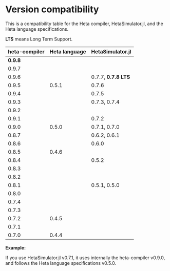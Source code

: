 # Version compatibility

This is a compatibility table for the Heta compiler, HetaSimulator.jl, and the Heta language specifications.

**LTS** means Long Term Support.

| heta-compiler | Heta language | HetaSimulator.jl |
|---------------|---------------|------------------|
| **0.9.8**     |            |     |
| 0.9.7         |            |     |
| 0.9.6         |            | 0.7.7, **0.7.8 LTS**    |
| 0.9.5         | 0.5.1      | 0.7.6            |
| 0.9.4         |            | 0.7.5            |
| 0.9.3         |            | 0.7.3, 0.7.4     |
| 0.9.2         |            |                  |
| 0.9.1         |            | 0.7.2            |
| 0.9.0         | 0.5.0      | 0.7.1, 0.7.0     |
| 0.8.7         |            | 0.6.2, 0.6.1     |
| 0.8.6         |            | 0.6.0            |
| 0.8.5         | 0.4.6      |                  |
| 0.8.4         |            | 0.5.2            |
| 0.8.3         |            |                  |
| 0.8.2         |            |                  |
| 0.8.1         |            | 0.5.1, 0.5.0     |
| 0.8.0         |            |                  |
| 0.7.4         |            |                  |
| 0.7.3         |            |                  |
| 0.7.2         | 0.4.5      |                  |
| 0.7.1         |            |                  |
| 0.7.0         | 0.4.4      |                  |

__Example:__

If you use HetaSimulator.jl v0.7.1, it uses internally the heta-compiler v0.9.0, and follows the Heta language specifications v0.5.0.